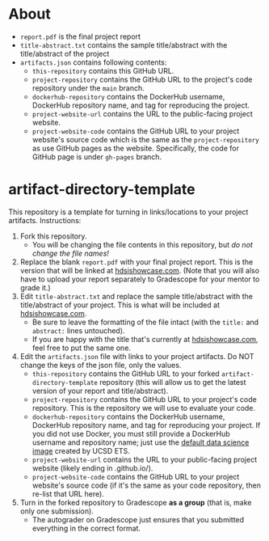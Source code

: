 # About
* `report.pdf` is the final project report
* `title-abstract.txt` contains the sample title/abstract with the title/abstract of the project
* `artifacts.json` contains following contents:
  * `this-repository` contains this GitHub URL.
  * `project-repository` contains the GitHub URL to the project's code repository under the `main` branch.
  * `dockerhub-repository` contains the DockerHub username, DockerHub repository name, and tag for reproducing the project.
  * `project-website-url` contains the URL to the public-facing project website.
  * `project-website-code` contains the GitHub URL to your project website's source code which is the same as the `project-repository` as use GitHub pages as the website. Specifically, the code for GitHub page is under `gh-pages` branch.

# artifact-directory-template

This repository is a template for turning in links/locations to your
project artifacts. Instructions:

1. Fork this repository.
   * You will be changing the file contents in this repository, but
     *do not change the file names!*
2. Replace the blank `report.pdf` with your final project report. This is the version that will be linked at [hdsishowcase.com](https://hdsishowcase.com). (Note that you will also have to upload your report separately to Gradescope for your mentor to grade it.)
3. Edit `title-abstract.txt` and replace the sample title/abstract
   with the title/abstract of your project. This is what will be included at [hdsishowcase.com](https://hdsishowcase.com).
   * Be sure to leave the formatting of the file intact (with the
     `title:` and `abstract:` lines untouched).
   * If you are happy with the title that's currently at [hdsishowcase.com](https://hdsishowcase.com), feel free to put the same one.
4. Edit the `artifacts.json` file with links to your project
   artifacts. Do NOT change the keys of the json file, only the
   values.
   * `this-repository` contains the GitHub URL to your forked
     `artifact-directory-template` repository (this will allow us to
     get the latest version of your report and title/abstract).
   * `project-repository` contains the GitHub URL to your project's code repository. This is the repository we will use to evaluate your code.
   * `dockerhub-repository` contains the DockerHub username, DockerHub
     repository name, and tag for reproducing your project. If you did not use Docker, you must still provide a DockerHub username and repository name; just use the [default data science image](https://hub.docker.com/r/ucsdets/datahub-base-notebook) created by UCSD ETS.
   * `project-website-url` contains the URL to your public-facing project website (likely ending in .github.io/<some project name>).
   * `project-website-code` contains the GitHub URL to your project
     website's source code (if it's the same as your code repository,
     then re-list that URL here).
5. Turn in the forked repository to Gradescope **as a group** (that is, make only one submission).
   * The autograder on Gradescope just ensures that you submitted everything in the correct format.
